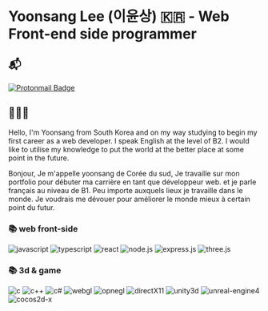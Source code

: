 # Yoonsang Lee (이윤상) 🇰🇷 - Web Front-end side programmer

## 📬

[![Protonmail Badge](https://img.shields.io/badge/protonmail-8B89CC?style=flat-square&logo=Protonmail&logoColor=white&link=mailto:highp0912@protonmail.ch)](mailto:highp0912@protonmail.ch)

## 🧙🏻‍♀

Hello, I'm Yoonsang from South Korea and on my way studying to begin my first career as a web developer. I speak English at the level of B2. I would like to utilise my knowledge to put the world at the better place at some point in the future.

Bonjour, Je m'appelle yoonsang de Corée du sud, Je travaille sur mon portfolio pour débuter ma carrière en tant que développeur web. et je parle français au niveau de B1. 
Peu importe auxquels lieux je travaille dans le monde.
Je voudrais me dévouer pour améliorer le monde mieux à certain point du futur.

### 📚 web front-side

![javascript](https://img.shields.io/badge/_-F7DF1E?logo=javascript&logoColor=black) ![typescript](https://img.shields.io/badge/_-3178C6?logo=typescript&logoColor=white)
![react](https://img.shields.io/badge/react-61DAFB?logo=react&logoColor=black) ![node.js](https://img.shields.io/badge/node.js-339933?logo=node.js&logoColor=white) ![express.js](https://img.shields.io/badge/express.js-000000?logo=express&logoColor=white) ![three.js](https://img.shields.io/badge/three.js-000000?logo=three.js&logoColor=white)

### 📚 3d & game

![c](https://img.shields.io/badge/C-A8B9CC) ![c++](https://img.shields.io/badge/C++-00599C) ![c#](https://img.shields.io/badge/csharp-239120)
![webgl](https://img.shields.io/badge/webGL-990000?&logo=webgl&logoColor=white) ![opnegl](https://img.shields.io/badge/openGL-5586A4?&logo=opengl&logoColor=white) ![directX11](https://img.shields.io/badge/directX11-00599C) ![unity3d](https://img.shields.io/badge/unity3d-000000?logo=unity&logoColor=white) ![unreal-engine4](https://img.shields.io/badge/Unreal_Engine4-313131) ![cocos2d-x](https://img.shields.io/badge/cocos2dx-313131?logo=cocos)

<!-- ![olcw78's github stats](https://github-readme-stats.vercel.app/api?username=olcw78&show_icons=true) -->

<!-- [![Hits](https://hits.seeyoufarm.com/api/count/incr/badge.svg?url=https%3A%2F%2Fgithub.com%2Folcw78%2Fhit-counter&count_bg=%23FF00E7&title_bg=%2300B5D5&icon=verizon.svg&icon_color=%23000000&title=Hits&edge_flat=false)](https://hits.seeyoufarm.com) -->
